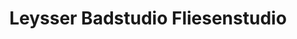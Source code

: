---
title: "Leysser Badstudio Fliesenstudio"
url: /saarbruecken/leysser-badstudio-fliesenstudio/
shop: Badezimmer
---